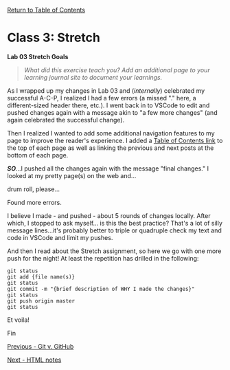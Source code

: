 [Return to Table of Contents](README.md)

# Class 3: Stretch

**Lab 03 Stretch Goals**
> *What did this exercise teach you? Add an additional page to your learning journal site to document your learnings.*

As I wrapped up my changes in Lab 03 and (*internally*) celebrated my successful A-C-P, I realized I had a few errors (a missed "." here, a different-sized header there, etc.). I went back in to VSCode to edit and pushed changes again with a message akin to "a few more changes" (and again celebrated the successful change).

Then I realized I wanted to add some additional navigation features to my page to improve the reader's experience. I added a [Table of Contents link](README.md) to the top of each page as well as linking the previous and next posts at the bottom of each page.

***SO***...I pushed all the changes again with the message "final changes." I looked at my pretty page(s) on the web and...

drum roll, please...

Found more errors.

I believe I made - and pushed - about 5 rounds of changes locally. After which, I stopped to ask myself... is this the best practice? That's a lot of silly message lines...it's probably better to triple or quadruple check my text and code in VSCode and limit my pushes. 

And then I read about the Stretch assignment, so here we go with one more push for the night! At least the repetition has drilled in the following:

```
git status
git add {file name(s)}
git status
git commit -m "{brief description of WHY I made the changes}"
git status
git push origin master
git status
```

Et voila!

Fin

[Previous - Git v. GitHub](git-github.md)

[Next - HTML notes](html-notes.md)